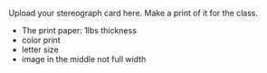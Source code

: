 Upload your stereograph card here. Make a print of it for the class.

* The print paper: 1lbs thickness
* color print
* letter size
* image in the middle not full width
